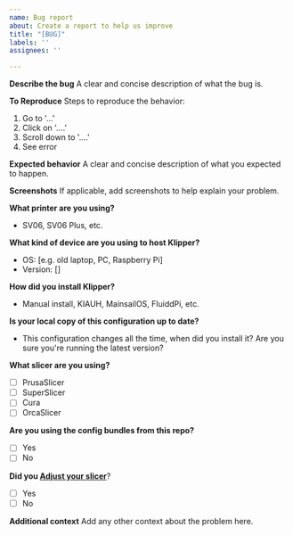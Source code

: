 ```yaml
---
name: Bug report
about: Create a report to help us improve
title: "[BUG]"
labels: ''
assignees: ''

---
```


**Describe the bug**
A clear and concise description of what the bug is.

**To Reproduce**
Steps to reproduce the behavior:

1. Go to '...'
2. Click on '....'
3. Scroll down to '....'
4. See error

**Expected behavior**
A clear and concise description of what you expected to happen.

**Screenshots**
If applicable, add screenshots to help explain your problem.

**What printer are you using?**

- SV06, SV06 Plus, etc.

**What kind of device are you using to host Klipper?**

- OS: [e.g. old laptop, PC, Raspberry Pi]
- Version: []

**How did you install Klipper?**

- Manual install, KIAUH, MainsailOS, FluiddPi, etc.

**Is your local copy of this configuration up to date?**

- This configuration changes all the time, when did you install it? Are you sure you're running the latest version?

**What slicer are you using?**

- [ ] PrusaSlicer
- [ ] SuperSlicer
- [ ] Cura
- [ ] OrcaSlicer

**Are you using the config bundles from this repo?**

- [ ] Yes
- [ ] No

**Did you [Adjust your slicer](https://github.com/bassamanator/Sovol-SV06-firmware#adjust-your-slicer)**?

- [ ] Yes
- [ ] No

**Additional context**
Add any other context about the problem here.
